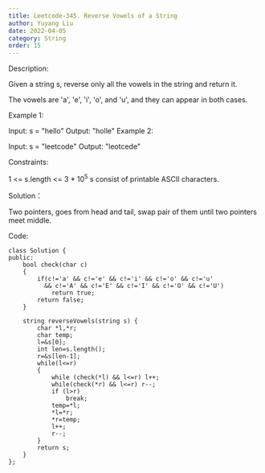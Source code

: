```yaml
---
title: Leetcode-345. Reverse Vowels of a String
author: Yuyang Liu
date: 2022-04-05
category: String
order: 15
---
```

Description:

Given a string s, reverse only all the vowels in the string and return it.

The vowels are 'a', 'e', 'i', 'o', and 'u', and they can appear in both cases.

 

Example 1:

Input: s = "hello"
Output: "holle"
Example 2:

Input: s = "leetcode"
Output: "leotcede"
 

Constraints:

1 <= s.length <= 3 * 10<sup>5</sup>
s consist of printable ASCII characters.

Solution：

Two pointers, goes from head and tail, swap pair of them until two pointers meet middle.



Code: 

``` c++?linenums
class Solution {
public:
    bool check(char c)
    {
        if(c!='a' && c!='e' && c!='i' && c!='o' && c!='u'
          && c!='A' && c!='E' && c!='I' && c!='O' && c!='U')
            return true;
        return false;
    }
    
    string reverseVowels(string s) {
        char *l,*r;
        char temp;
        l=&s[0];
        int len=s.length();
        r=&s[len-1];
        while(l<=r)
        {
            while (check(*l) && l<=r) l++;
            while(check(*r) && l<=r) r--;
            if (l>r)
                break;
            temp=*l;
            *l=*r;
            *r=temp;
            l++;
            r--;
        }
        return s;
    }
};

```